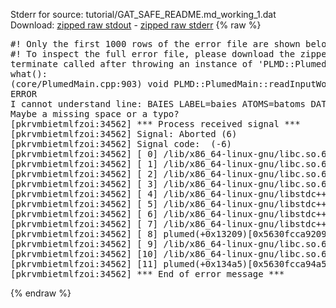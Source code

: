 Stderr for source:  tutorial/GAT_SAFE_README.md_working_1.dat   
Download: [zipped raw stdout](GAT_SAFE_README.md_working_1.dat.plumed.stdout.txt.zip) - [zipped raw stderr](GAT_SAFE_README.md_working_1.dat.plumed.stderr.txt.zip) 
{% raw %}
<pre>
#! Only the first 1000 rows of the error file are shown below
#! To inspect the full error file, please download the zipped raw stderr file above
terminate called after throwing an instance of 'PLMD::Plumed::ExceptionError'
what():
(core/PlumedMain.cpp:903) void PLMD::PlumedMain::readInputWords(const std::vector<std::__cxx11::basic_string<char> >&)
ERROR
I cannot understand line: BAIES LABEL=baies ATOMS=batoms DATA_FILE=3-bAIes-setup/logn.out PRIOR=JEFFREYS TEMP=2.478541306
Maybe a missing space or a typo?
[pkrvmbietmlfzoi:34562] *** Process received signal ***
[pkrvmbietmlfzoi:34562] Signal: Aborted (6)
[pkrvmbietmlfzoi:34562] Signal code:  (-6)
[pkrvmbietmlfzoi:34562] [ 0] /lib/x86_64-linux-gnu/libc.so.6(+0x45330)[0x7f97f9a45330]
[pkrvmbietmlfzoi:34562] [ 1] /lib/x86_64-linux-gnu/libc.so.6(pthread_kill+0x11c)[0x7f97f9a9eb2c]
[pkrvmbietmlfzoi:34562] [ 2] /lib/x86_64-linux-gnu/libc.so.6(gsignal+0x1e)[0x7f97f9a4527e]
[pkrvmbietmlfzoi:34562] [ 3] /lib/x86_64-linux-gnu/libc.so.6(abort+0xdf)[0x7f97f9a288ff]
[pkrvmbietmlfzoi:34562] [ 4] /lib/x86_64-linux-gnu/libstdc++.so.6(+0xa5ff5)[0x7f97f9ea5ff5]
[pkrvmbietmlfzoi:34562] [ 5] /lib/x86_64-linux-gnu/libstdc++.so.6(+0xbb0da)[0x7f97f9ebb0da]
[pkrvmbietmlfzoi:34562] [ 6] /lib/x86_64-linux-gnu/libstdc++.so.6(_ZSt10unexpectedv+0x0)[0x7f97f9ea5a55]
[pkrvmbietmlfzoi:34562] [ 7] /lib/x86_64-linux-gnu/libstdc++.so.6(+0xa5a6f)[0x7f97f9ea5a6f]
[pkrvmbietmlfzoi:34562] [ 8] plumed(+0x13209)[0x5630fcca9209]
[pkrvmbietmlfzoi:34562] [ 9] /lib/x86_64-linux-gnu/libc.so.6(+0x2a1ca)[0x7f97f9a2a1ca]
[pkrvmbietmlfzoi:34562] [10] /lib/x86_64-linux-gnu/libc.so.6(__libc_start_main+0x8b)[0x7f97f9a2a28b]
[pkrvmbietmlfzoi:34562] [11] plumed(+0x134a5)[0x5630fcca94a5]
[pkrvmbietmlfzoi:34562] *** End of error message ***
</pre>
{% endraw %}
